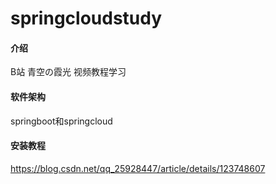 # springcloudstudy

#### 介绍
B站 青空の霞光 视频教程学习

#### 软件架构
springboot和springcloud


#### 安装教程

https://blog.csdn.net/qq_25928447/article/details/123748607
